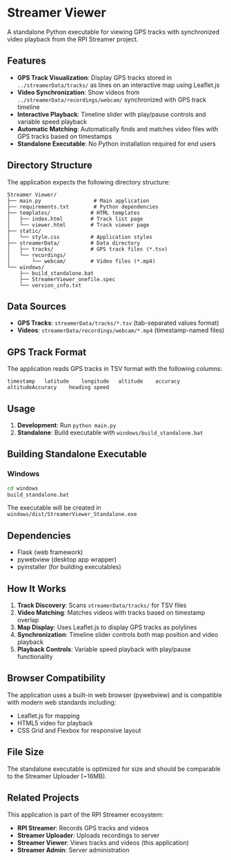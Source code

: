 # Streamer Viewer

A standalone Python executable for viewing GPS tracks with synchronized video playback from the RPI Streamer project.

## Features

- **GPS Track Visualization**: Display GPS tracks stored in `../streamerData/tracks/` as lines on an interactive map using Leaflet.js
- **Video Synchronization**: Show videos from `../streamerData/recordings/webcam/` synchronized with GPS track timeline
- **Interactive Playback**: Timeline slider with play/pause controls and variable speed playback
- **Automatic Matching**: Automatically finds and matches video files with GPS tracks based on timestamps
- **Standalone Executable**: No Python installation required for end users

## Directory Structure

The application expects the following directory structure:
```
Streamer Viewer/
├── main.py                 # Main application
├── requirements.txt        # Python dependencies
├── templates/             # HTML templates
│   ├── index.html         # Track list page
│   └── viewer.html        # Track viewer page
├── static/
│   └── style.css          # Application styles
├── streamerData/          # Data directory
│   ├── tracks/            # GPS track files (*.tsv)
│   └── recordings/
│       └── webcam/        # Video files (*.mp4)
└── windows/
    ├── build_standalone.bat
    ├── StreamerViewer_onefile.spec
    └── version_info.txt
```

## Data Sources

- **GPS Tracks**: `streamerData/tracks/*.tsv` (tab-separated values format)
- **Videos**: `streamerData/recordings/webcam/*.mp4` (timestamp-named files)

## GPS Track Format

The application reads GPS tracks in TSV format with the following columns:
```
timestamp	latitude	longitude	altitude	accuracy	altitudeAccuracy	heading	speed
```

## Usage

1. **Development**: Run `python main.py`
2. **Standalone**: Build executable with `windows/build_standalone.bat`

## Building Standalone Executable

### Windows
```bash
cd windows
build_standalone.bat
```

The executable will be created in `windows/dist/StreamerViewer_Standalone.exe`

## Dependencies

- Flask (web framework)
- pywebview (desktop app wrapper)
- pyinstaller (for building executables)

## How It Works

1. **Track Discovery**: Scans `streamerData/tracks/` for TSV files
2. **Video Matching**: Matches videos with tracks based on timestamp overlap
3. **Map Display**: Uses Leaflet.js to display GPS tracks as polylines
4. **Synchronization**: Timeline slider controls both map position and video playback
5. **Playback Controls**: Variable speed playback with play/pause functionality

## Browser Compatibility

The application uses a built-in web browser (pywebview) and is compatible with modern web standards including:
- Leaflet.js for mapping
- HTML5 video for playback
- CSS Grid and Flexbox for responsive layout

## File Size

The standalone executable is optimized for size and should be comparable to the Streamer Uploader (~16MB).

## Related Projects

This application is part of the RPI Streamer ecosystem:
- **RPI Streamer**: Records GPS tracks and videos
- **Streamer Uploader**: Uploads recordings to server
- **Streamer Viewer**: Views tracks and videos (this application)
- **Streamer Admin**: Server administration
